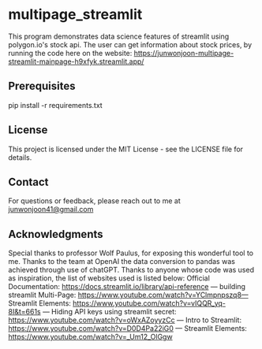 # multipage_streamlit
This program demonstrates data science features of streamlit using polygon.io's stock api. 
The user can get information about stock prices, by running the code here on the website:
https://junwonjoon-multipage-streamlit-mainpage-h9xfyk.streamlit.app/

## Prerequisites
pip install -r requirements.txt

## License
This project is licensed under the MIT License - see the LICENSE file for details.

## Contact
For questions or feedback, please reach out to me at junwonjoon41@gmail.com

## Acknowledgments
Special thanks to professor Wolf Paulus, for exposing this wonderful tool to me.
Thanks to the team at OpenAI the data conversion to pandas was achieved through use of chatGPT.
Thanks to anyone whose code was used as inspiration, the list of websites used is listed below:
Official Documentation: https://docs.streamlit.io/library/api-reference —
building streamlit Multi-Page: https://www.youtube.com/watch?v=YClmpnpszq8—
Streamlit Elements: https://www.youtube.com/watch?v=vIQQR_yq-8I&t=661s —
Hiding API keys using streamlit secret: https://www.youtube.com/watch?v=oWxAZoyyzCc —
Intro to Streamlit: https://www.youtube.com/watch?v=D0D4Pa22iG0 —
Streamlit Elements: https://www.youtube.com/watch?v=_Um12_OlGgw 
